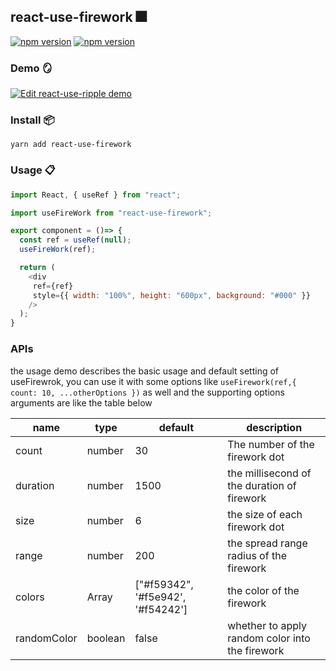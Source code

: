 ## react-use-firework 🎆

[![npm version](https://img.shields.io/npm/v/react-use-firework.svg?style=flat)](https://www.npmjs.com/package/react-use-firework)
[![npm version](https://img.shields.io/npm/dt/react-use-firework)](https://www.npmjs.com/package/react-use-firework)

### Demo 🪞

[![Edit react-use-ripple demo](https://codesandbox.io/static/img/play-codesandbox.svg)](https://codesandbox.io/s/compassionate-mcnulty-1rppg)

### Install 📦

```shell
yarn add react-use-firework
```

### Usage 📋

```js
import React, { useRef } from "react";

import useFireWork from "react-use-firework";

export component = ()=> {
  const ref = useRef(null);
  useFireWork(ref);

  return (
    <div
     ref={ref}
     style={{ width: "100%", height: "600px", background: "#000" }}
    />
  );
}

```

### APIs

the usage demo describes the basic usage and default setting of useFirewrok, you can use it with some options like `useFirework(ref,{ count: 10, ...otherOptions })` as well and the supporting options arguments are like the table below

| name        | type          | default                           | description                                     |
| ----------- | ------------- | --------------------------------- | ----------------------------------------------- |
| count       | number        | 30                                | The number of the firework dot                  |
| duration    | number        | 1500                              | the millisecond of the duration of firework     |
| size        | number        | 6                                 | the size of each firework dot                   |
| range       | number        | 200                               | the spread range radius of the firework         |
| colors      | Array<string> | ["#f59342", '#f5e942', '#f54242'] | the color of the firework                       |
| randomColor | boolean       | false                             | whether to apply random color into the firework |
